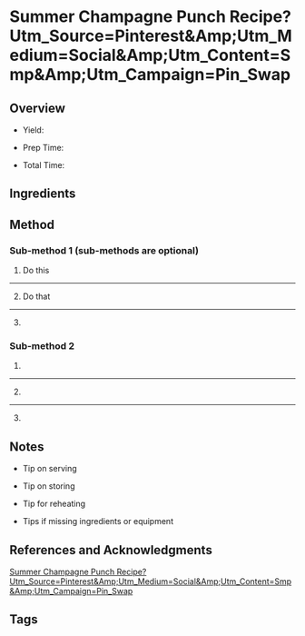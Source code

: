 # Summer Champagne Punch Recipe?Utm_Source=Pinterest&Amp;Utm_Medium=Social&Amp;Utm_Content=Smp&Amp;Utm_Campaign=Pin_Swap

## Overview

- Yield:

- Prep Time:

- Total Time:

## Ingredients



## Method

### Sub-method 1 (sub-methods are optional)

1. Do this
---
2. Do that
---
3.

### Sub-method 2

1.
---
2.
---
3.

## Notes

- Tip on serving

- Tip on storing

- Tip for reheating

- Tips if missing ingredients or equipment

## References and Acknowledgments

[Summer Champagne Punch Recipe?Utm_Source=Pinterest&Amp;Utm_Medium=Social&Amp;Utm_Content=Smp&Amp;Utm_Campaign=Pin_Swap](http://www.purewow.com/recipes/summer-champagne-punch-recipe?utm_source=pinterest&amp;utm_medium=social&amp;utm_content=SMP&amp;utm_campaign=pin_swap)

## Tags


